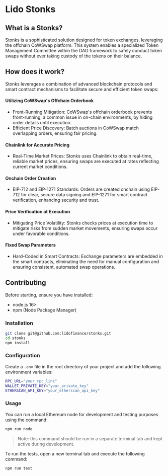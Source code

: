 # Lido Stonks

## What is a Stonks?

Stonks is a sophisticated solution designed for token exchanges, leveraging the offchain CoWSwap platform. This system enables a specialized Token Management Committee within the DAO framework to safely conduct token swaps without ever taking custody of the tokens on their balance.

## How does it work?

Stonks leverages a combination of advanced blockchain protocols and smart contract mechanisms to facilitate secure and efficient token swaps:

#### Utilizing CoWSwap's Offchain Orderbook
- Front-Running Mitigation: CoWSwap's offchain orderbook prevents front-running, a common issue in on-chain environments, by hiding order details until execution.
- Efficient Price Discovery: Batch auctions in CoWSwap match overlapping orders, ensuring fair pricing.
#### Chainlink for Accurate Pricing
- Real-Time Market Prices: Stonks uses Chainlink to obtain real-time, reliable market prices, ensuring swaps are executed at rates reflecting current market conditions.
#### Onchain Order Creation
- EIP-712 and EIP-1271 Standards: Orders are created onchain using EIP-712 for clear, secure data signing and EIP-1271 for smart contract verification, enhancing security and trust.
#### Price Verification at Execution
- Mitigating Price Volatility: Stonks checks prices at execution time to mitigate risks from sudden market movements, ensuring swaps occur under favorable conditions.
#### Fixed Swap Parameters
- Hard-Coded in Smart Contracts: Exchange parameters are embedded in the smart contracts, eliminating the need for manual configuration and ensuring consistent, automated swap operations.


## Contributing

Before starting, ensure you have installed:

- node.js 16>
- npm (Node Package Manager)

### Installation

```sh
git clone git@github.com:lidofinance/stonks.git
cd stonks
npm install
```

### Configuration
Create a `.env` file in the root directory of your project and add the following environment variables:

```sh
RPC_URL="your_rpc_link"
WALLET_PRIVATE_KEY="your_private_key"
ETHERSCAN_API_KEY="your_etherscan_api_key"
```

### Usage
You can run a local Ethereum node for development and testing purposes using the command:
```sh
npm run node
```
> Note: this command should be run in a separate terminal tab and kept active during development.

To run the tests, open a new terminal tab and execute the following command:

```sh
npm run test
```